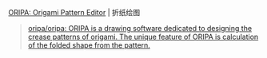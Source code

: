 
[ORIPA: Origami Pattern Editor](https://mitani.cs.tsukuba.ac.jp/oripa/) | 折纸绘图

> [oripa/oripa: ORIPA is a drawing software dedicated to designing the crease patterns of origami. The unique feature of ORIPA is calculation of the folded shape from the pattern.](https://github.com/oripa/oripa)